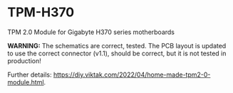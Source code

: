 # TPM-H370
TPM 2.0 Module for Gigabyte H370 series motherboards

**WARNING:**
The schematics are correct, tested.
The PCB layout is updated to use the correct connector (v1.1), should be correct, but it is not tested in production!

Further details: https://diy.viktak.com/2022/04/home-made-tpm2-0-module.html.
